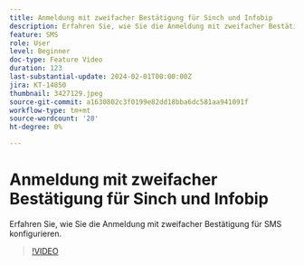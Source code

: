 ```yaml
---
title: Anmeldung mit zweifacher Bestätigung für Sinch und Infobip
description: Erfahren Sie, wie Sie die Anmeldung mit zweifacher Bestätigung für SMS konfigurieren.
feature: SMS
role: User
level: Beginner
doc-type: Feature Video
duration: 123
last-substantial-update: 2024-02-01T00:00:00Z
jira: KT-14850
thumbnail: 3427129.jpeg
source-git-commit: a1630802c3f0199e82dd18bba6dc581aa941091f
workflow-type: tm+mt
source-wordcount: '28'
ht-degree: 0%

---
```



# Anmeldung mit zweifacher Bestätigung für Sinch und Infobip

Erfahren Sie, wie Sie die Anmeldung mit zweifacher Bestätigung für SMS konfigurieren.

>[!VIDEO](https://video.tv.adobe.com/v/3427129/?learn=on)
